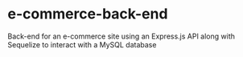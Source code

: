 # e-commerce-back-end
Back-end for an e-commerce site using an Express.js API along with Sequelize to interact with a MySQL database
